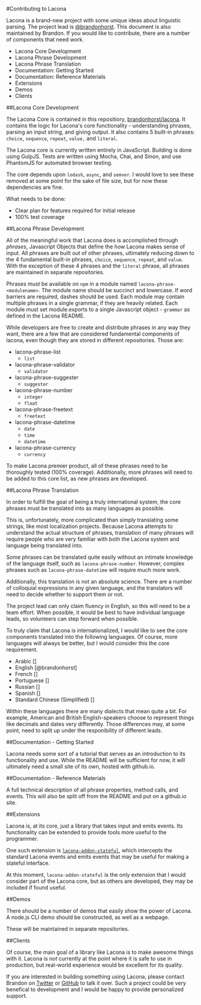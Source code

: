 #Contributing to Lacona

Lacona is a brand-new project with some unique ideas about linguistic parsing. The project lead is [@brandonhorst](https://github.com/brandonhorst). This document is also maintained by Brandon. If you would like to contribute, there are a number of components that need work.

- Lacona Core Development
- Lacona Phrase Development
- Lacona Phrase Translation
- Documentation: Getting Started
- Documentation: Reference Materials
- Extensions
- Demos
- Clients

##Lacona Core Development

The Lacona Core is contained in this repositiory, [brandonhorst/lacona](http://github.com/brandonhorst/github). It contains the logic for Lacona's core functionality - understanding phrases, parsing an input string, and giving output. It also contains 5 built-in phrases: `choice`, `sequence`, `repeat`, `value,` and `literal`.

The Lacona core is currently written entirely in JavaScript. Building is done using GulpJS. Tests are written using Mocha, Chai, and Sinon, and use PhantomJS for automated browser testing.

The core depends upon `lodash`, `async`, and `semver`. I would love to see these removed at some point for the sake of file size, but for now these dependencies are fine.

What needs to be done:

- Clear plan for features required for initial release
- 100% test coverage

##Lacona Phrase Development

All of the meaningful work that Lacona does is accomplished through *phrases*, Javascript Objects that define the how Lacona makes sense of input. All phrases are built out of other phrases, ultimately reducing down to the 4 fundamental built-in phrases, `choice`, `sequence`, `repeat`, and `value`. With the exception of these 4 phrases and the `literal` phrase, all phrases are maintained in separate repositories.

Phrases must be available on `npm` in a module named `lacona-phrase-<modulename>`. The module name should be succinct and lowercase. If word barriers are required, dashes should be used. Each module may contain multiple phrases in a single grammar, if they are heavily related. Each module must set module.exports to a single Javascript object - `grammar` as defined in the Lacona README.

While developers are free to create and distribute phrases in any way they want, there are a few that are considered fundamental components of lacona, even though they are stored in different repositories. Those are:

- lacona-phrase-list
	- `list`
- lacona-phrase-validator
	- `validator`
- lacona-phrase-suggester
	- `suggester`
- lacona-phrase-number
	- `integer`
	- `float`
- lacona-phrase-freetext
	- `freetext`
- lacona-phrase-datetime
	- `date`
	- `time`
	- `datetime`
- lacona-phrase-currency
	- `currency`

To make Lacona premier product, all of these phrases need to be thoroughly tested (100% coverage). Additionally, more phrases will need to be added to this core list, as new phrases are developed.

##Lacona Phrase Translation

In order to fulfill the goal of being a truly international system, the core phrases must be translated into as many languages as possible.

This is, unfortunately, more complicated than simply translating some strings, like most localization projects. Because Lacona attempts to understand the actual structure of phrases, translation of many phrases will require people who are very familiar with both the Lacona system and language being translated into.

Some phrases can be translated quite easily without an intimate knowledge of the language itself, such as `lacona-phrase-number`. However, complex phrases such as `lacona-phrase-datetime` will require much more work.

Additionally, this translation is not an absolute science. There are a number of colloquial expressions in any given language, and the translators will need to decide whether to support them or not.

The project lead can only claim fluency in English, so this will need to be a team effort. When possible, it would be best to have individual language leads, so volunteers can step forward when possible.

To truly claim that Lacona is internationalized, I would like to see the core components translated into the following languages. Of course, more languages will always be better, but I would consider this the core requirement.

- Arabic []
- English [@brandonhorst]
- French []
- Portuguese []
- Russian []
- Spanish []
- Standard Chinese (Simplified) []

Within these languages there are many dialects that mean quite a bit. For example, American and British English-speakers choose to represent things like decimals and dates very differently. Those differences may, at some point, need to split up under the responibility of different leads.

##Documentation - Getting Started

Lacona needs some sort of a tutorial that serves as an introduction to its functionality and use. While the README will be sufficient for now, it will ultimately need a small site of its own, hosted with github.io.

##Documentation - Reference Materials

A full technical description of all phrase properties, method calls, and events. This will also be split off from the README and put on a github.io site.

##Extensions

Lacona is, at its core, just a library that takes input and emits events. Its functionality can be extended to provide tools more useful to the programmer.

One such extension is [`lacona-addon-stateful`](https://github.com/lacona/lacona-addon-stateful), which intercepts the standard Lacona events and emits events that may be useful for making a stateful interface.

At this moment, `lacona-addon-stateful` is the only extension that I would consider part of the Lacona core, but as others are developed, they may be included if found useful.

##Demos

There should be a number of demos that easily show the power of Lacona. A node.js CLI demo should be constructed, as well as a webpage.

These will be maintained in separate repositories.

##Clients

Of course, the main goal of a library like Lacona is to make awesome things with it. Lacona is *not* currently at the point where it is safe to use in production, but real-world experience would be excellent for its quality.

If you are interested in building something using Lacona, please contact Brandon on [Twitter](http://twitter.com/brandonhorst) or [GitHub](https://github.com/brandonhorst) to talk it over. Such a project could be very benefical to development and I would be happy to provide personalized support.
